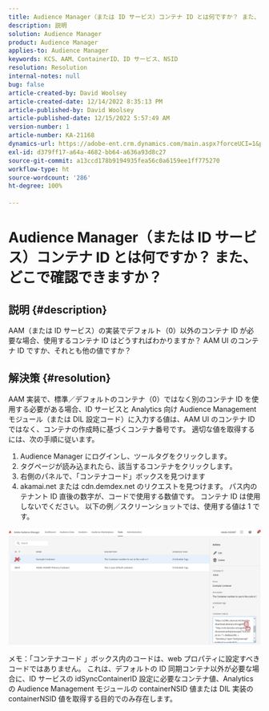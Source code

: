 ```yaml
---
title: Audience Manager（または ID サービス）コンテナ ID とは何ですか？ また、どこで確認できますか？
description: 説明
solution: Audience Manager
product: Audience Manager
applies-to: Audience Manager
keywords: KCS、AAM、ContainerID、ID サービス、NSID
resolution: Resolution
internal-notes: null
bug: false
article-created-by: David Woolsey
article-created-date: 12/14/2022 8:35:13 PM
article-published-by: David Woolsey
article-published-date: 12/15/2022 5:57:49 AM
version-number: 1
article-number: KA-21168
dynamics-url: https://adobe-ent.crm.dynamics.com/main.aspx?forceUCI=1&pagetype=entityrecord&etn=knowledgearticle&id=14ebc5cb-ee7b-ed11-81ac-6045bd006a22
exl-id: d379ff17-a64a-4682-bb64-a636a93d8c27
source-git-commit: a13ccd178b9194935fea56c0a6159ee1ff775270
workflow-type: ht
source-wordcount: '286'
ht-degree: 100%

---
```


# Audience Manager（または ID サービス）コンテナ ID とは何ですか？ また、どこで確認できますか？

## 説明 {#description}


AAM（または ID サービス）の実装でデフォルト（0）以外のコンテナ ID が必要な場合、使用するコンテナ ID はどうすればわかりますか？ AAM UI のコンテナ ID ですか、それとも他の値ですか？


## 解決策 {#resolution}


AAM 実装で、標準／デフォルトのコンテナ（0）ではなく別のコンテナ ID を使用する必要がある場合、ID サービスと Analytics 向け Audience Management モジュール（または DIL 設定コード）に入力する値は、AAM UI のコンテナ ID ではなく、コンテナの作成時に基づくコンテナ番号です。 適切な値を取得するには、次の手順に従います。

1. Audience Manager にログインし、ツールタグをクリックします。
2. タグページが読み込まれたら、該当するコンテナをクリックします。
3. 右側のパネルで、「コンテナコード」ボックスを見つけます
4. akamai.net または cdn.demdex.net のリクエストを見つけます。 パス内のテナント ID 直後の数字が、コードで使用する数値です。 コンテナ ID は使用しないでください。 以下の例／スクリーンショットでは、使用する値は 1 です。


![](assets/4768ad75-347c-ed11-81ac-6045bd006a22.png)

メモ：「コンテナコード 」ボックス内のコードは、web プロパティに設定すべきコードではありません。 これは、デフォルトの ID 同期コンテナ以外が必要な場合に、ID サービスの idSyncContainerID 設定に必要なコンテナ値、Analytics の Audience Management モジュールの containerNSID 値または DIL 実装の containerNSID 値を取得する目的でのみ存在します。
